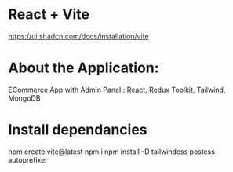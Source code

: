 # React + Vite
https://ui.shadcn.com/docs/installation/vite

 # About the Application:
 ECommerce App with Admin Panel : React, Redux Toolkit, Tailwind, MongoDB

 # Install dependancies
npm create vite@latest
npm i
npm install -D tailwindcss postcss autoprefixer